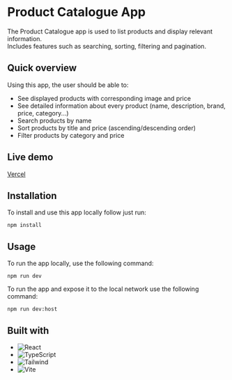 # Product Catalogue App

The Product Catalogue app is used to list products and display relevant information.</br>
Includes features such as searching, sorting, filtering and pagination.

## Quick overview
Using this app, the user should be able to:
  - See displayed products with corresponding image and price
  - See detailed information about every product (name, description, brand, price, category...)
  - Search products by name
  - Sort products by title and price (ascending/descending order)
  - Filter products by category and price

## Live demo
[Vercel](https://products-catalogue-app.vercel.app/)

## Installation

To install and use this app locally follow just run:

```
npm install
```

## Usage

To run the app locally, use the following command:

```
npm run dev
```

To run the app and expose it to the local network use the following command:
```
npm run dev:host
```

## Built with
- ![React](https://img.shields.io/badge/React-20232A?style=for-the-badge&logo=react&logoColor=61DAF)
- ![TypeScript](https://img.shields.io/badge/TypeScript-007ACC?style=for-the-badge&logo=typescript&logoColor=white)
- ![Tailwind](https://img.shields.io/badge/Tailwind_CSS-38B2AC?style=for-the-badge&logo=tailwind-css&logoColor=white)
- ![Vite](https://img.shields.io/badge/Vite-B73BFE?style=for-the-badge&logo=vite&logoColor=FFD62E)



